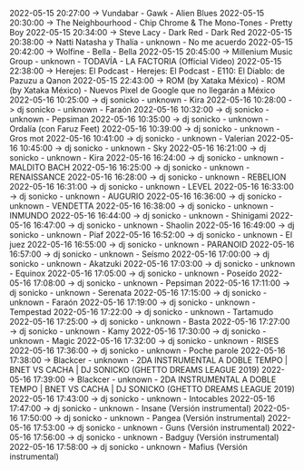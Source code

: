 2022-05-15 20:27:00 -> Vundabar - Gawk - Alien Blues
2022-05-15 20:30:00 -> The Neighbourhood - Chip Chrome & The Mono-Tones - Pretty Boy
2022-05-15 20:34:00 -> Steve Lacy - Dark Red - Dark Red
2022-05-15 20:38:00 -> Natti Natasha y Thalía - unknown - No me acuerdo
2022-05-15 20:42:00 -> Wolfine - Bella - Bella
2022-05-15 20:45:00 -> Millenium Music Group - unknown - TODAVÍA - LA FACTORIA (Official  Video)
2022-05-15 22:38:00 -> Herejes: El Podcast - Herejes: El Podcast - E110: El Diablo: de Pazuzu a Qanon
2022-05-15 22:43:00 -> ROM (by Xataka México) - ROM (by Xataka México) - Nuevos Pixel de Google que no llegarán a México
2022-05-16 10:25:00 -> dj sonicko - unknown - Kira
2022-05-16 10:28:00 -> dj sonicko - unknown - Faraón
2022-05-16 10:32:00 -> dj sonicko - unknown - Pepsiman
2022-05-16 10:35:00 -> dj sonicko - unknown - Ordalía (con Faruz Feet)
2022-05-16 10:39:00 -> dj sonicko - unknown - Gros mot
2022-05-16 10:41:00 -> dj sonicko - unknown - Valerian
2022-05-16 10:45:00 -> dj sonicko - unknown - Sky
2022-05-16 16:21:00 -> dj sonicko - unknown - Kira
2022-05-16 16:24:00 -> dj sonicko - unknown - MALDITO BACH
2022-05-16 16:25:00 -> dj sonicko - unknown - RENAISSANCE
2022-05-16 16:28:00 -> dj sonicko - unknown - REBELION
2022-05-16 16:31:00 -> dj sonicko - unknown - LEVEL
2022-05-16 16:33:00 -> dj sonicko - unknown - AUGURIO
2022-05-16 16:36:00 -> dj sonicko - unknown - VENDETTA
2022-05-16 16:38:00 -> dj sonicko - unknown - INMUNDO
2022-05-16 16:44:00 -> dj sonicko - unknown - Shinigami
2022-05-16 16:47:00 -> dj sonicko - unknown - Shaolin
2022-05-16 16:49:00 -> dj sonicko - unknown - Piaf
2022-05-16 16:52:00 -> dj sonicko - unknown - El juez
2022-05-16 16:55:00 -> dj sonicko - unknown - PARANOID
2022-05-16 16:57:00 -> dj sonicko - unknown - Seísmo
2022-05-16 17:00:00 -> dj sonicko - unknown - Akatzuki
2022-05-16 17:03:00 -> dj sonicko - unknown - Equinox
2022-05-16 17:05:00 -> dj sonicko - unknown - Poseído
2022-05-16 17:08:00 -> dj sonicko - unknown - Pepsiman
2022-05-16 17:11:00 -> dj sonicko - unknown - Serenata
2022-05-16 17:15:00 -> dj sonicko - unknown - Faraón
2022-05-16 17:19:00 -> dj sonicko - unknown - Tempestad
2022-05-16 17:22:00 -> dj sonicko - unknown - Tartamudo
2022-05-16 17:25:00 -> dj sonicko - unknown - Basta
2022-05-16 17:27:00 -> dj sonicko - unknown - Kamy
2022-05-16 17:30:00 -> dj sonicko - unknown - Magic
2022-05-16 17:32:00 -> dj sonicko - unknown - RISES
2022-05-16 17:36:00 -> dj sonicko - unknown - Poche parole
2022-05-16 17:38:00 -> Blackcer - unknown - 2DA INSTRUMENTAL A DOBLE TEMPO | BNET VS CACHA | DJ SONICKO (GHETTO DREAMS LEAGUE 2019)
2022-05-16 17:39:00 -> Blackcer - unknown - 2DA INSTRUMENTAL A DOBLE TEMPO | BNET VS CACHA | DJ SONICKO (GHETTO DREAMS LEAGUE 2019)
2022-05-16 17:43:00 -> dj sonicko - unknown - Intocables
2022-05-16 17:47:00 -> dj sonicko - unknown - Insane (Versión instrumental)
2022-05-16 17:50:00 -> dj sonicko - unknown - Pangea (Versión instrumental)
2022-05-16 17:53:00 -> dj sonicko - unknown - Guns (Versión instrumental)
2022-05-16 17:56:00 -> dj sonicko - unknown - Badguy (Versión instrumental)
2022-05-16 17:58:00 -> dj sonicko - unknown - Mafius (Versión instrumental)
